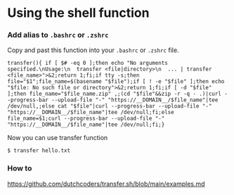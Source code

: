 # Using the shell function

### Add alias to `.bashrc` or `.zshrc`

Copy and past this function into your `.bashrc` or `.zshrc` file.

```
transfer(){ if [ $# -eq 0 ];then echo "No arguments specified.\nUsage:\n  transfer <file|directory>\n  ... | transfer <file_name>">&2;return 1;fi;if tty -s;then file="$1";file_name=$(basename "$file");if [ ! -e "$file" ];then echo "$file: No such file or directory">&2;return 1;fi;if [ -d "$file" ];then file_name="$file_name.zip" ,;(cd "$file"&&zip -r -q - .)|curl --progress-bar --upload-file "-" "https://__DOMAIN__/$file_name"|tee /dev/null,;else cat "$file"|curl --progress-bar --upload-file "-" "https://__DOMAIN__/$file_name"|tee /dev/null;fi;else file_name=$1;curl --progress-bar --upload-file "-" "https://__DOMAIN__/$file_name"|tee /dev/null;fi;}
```
Now you can use transfer function

```
$ transfer hello.txt
```

### How to

https://github.com/dutchcoders/transfer.sh/blob/main/examples.md
